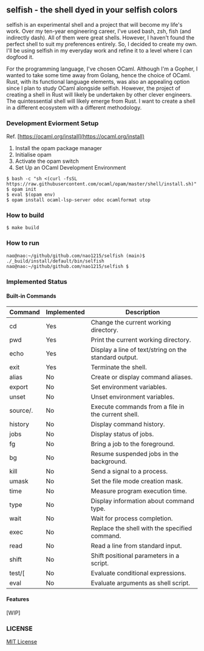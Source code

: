 ## selfish - the shell dyed in your selfish colors
selfish is an experimental shell and a project that will become my life's work. Over my ten-year engineering career, I've used bash, zsh, fish (and indirectly dash). All of them were great shells. However, I haven't found the perfect shell to suit my preferences entirely. So, I decided to create my own. I'll be using selfish in my everyday work and refine it to a level where I can dogfood it.

For the programming language, I've chosen OCaml. Although I'm a Gopher, I wanted to take some time away from Golang, hence the choice of OCaml. Rust, with its functional language elements, was also an appealing option since I plan to study OCaml alongside selfish. However, the project of creating a shell in Rust will likely be undertaken by other clever engineers. The quintessential shell will likely emerge from Rust. I want to create a shell in a different ecosystem with a different methodology.

### Development Eviorment Setup
Ref. [https://ocaml.org/install](https://ocaml.org/install)

1. Install the opam package manager
2. Initialise opam
3. Activate the opam switch
4. Set Up an OCaml Development Environment
   
```shell
$ bash -c "sh <(curl -fsSL https://raw.githubusercontent.com/ocaml/opam/master/shell/install.sh)"
$ opam init
$ eval $(opam env)
$ opam install ocaml-lsp-server odoc ocamlformat utop
```

### How to build
```shell
$ make build
```

### How to run
```shell
nao@nao:~/github/github.com/nao1215/selfish (main)$ ./_build/install/default/bin/selfish 
nao@nao:~/github/github.com/nao1215/selfish $   
```

### Implemented Status
#### Built-in Commands
| Command   | Implemented | Description                                      |
|-----------|-------------|--------------------------------------------------|
| cd        | Yes         | Change the current working directory.            |
| pwd       | Yes          | Print the current working directory.             |
| echo      | Yes         | Display a line of text/string on the standard output. |
| exit      | Yes         | Terminate the shell.                             |
| alias     | No          | Create or display command aliases.               |
| export    | No          | Set environment variables.                       |
| unset     | No          | Unset environment variables.                     |
| source/.   | No          | Execute commands from a file in the current shell. |
| history   | No          | Display command history.                         |
| jobs      | No          | Display status of jobs.                          |
| fg        | No          | Bring a job to the foreground.                   |
| bg        | No          | Resume suspended jobs in the background.         |
| kill      | No          | Send a signal to a process.                      |
| umask     | No          | Set the file mode creation mask.                 |
| time      | No          | Measure program execution time.                  |
| type      | No          | Display information about command type.          |
| wait      | No          | Wait for process completion.                     |
| exec      | No          | Replace the shell with the specified command.    |
| read      | No          | Read a line from standard input.                 |
| shift     | No          | Shift positional parameters in a script.         |
| test/[    | No          | Evaluate conditional expressions.                |
| eval      | No          | Evaluate arguments as shell script.              |

#### Features
[WIP]

### LICENSE
[MIT License](LICENSE) 